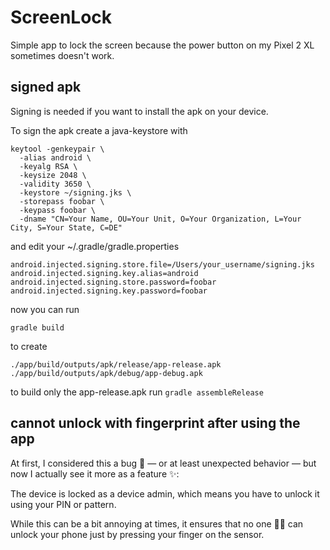 # ScreenLock
Simple app to lock the screen because the power button on my Pixel 2 XL sometimes doesn't work.

## signed apk
Signing is needed if you want to install the apk on your device.

To sign the apk create a java-keystore with
```
keytool -genkeypair \
  -alias android \
  -keyalg RSA \
  -keysize 2048 \
  -validity 3650 \
  -keystore ~/signing.jks \
  -storepass foobar \
  -keypass foobar \
  -dname "CN=Your Name, OU=Your Unit, O=Your Organization, L=Your City, S=Your State, C=DE"
```

and edit your ~/.gradle/gradle.properties
```
android.injected.signing.store.file=/Users/your_username/signing.jks
android.injected.signing.key.alias=android
android.injected.signing.store.password=foobar
android.injected.signing.key.password=foobar
```

now you can run
```
gradle build
```
to create
```
./app/build/outputs/apk/release/app-release.apk
./app/build/outputs/apk/debug/app-debug.apk
```
to build only the app-release.apk run `gradle assembleRelease`

## cannot unlock with fingerprint after using the app
At first, I considered this a bug 🐛 — or at least unexpected behavior — but now I actually see it more as a feature ✨:

The device is locked as a device admin, which means you have to unlock it using your PIN or pattern.

While this can be a bit annoying at times, it ensures that no one 🕵️‍♂️ can unlock your phone just by pressing your finger on the sensor.

